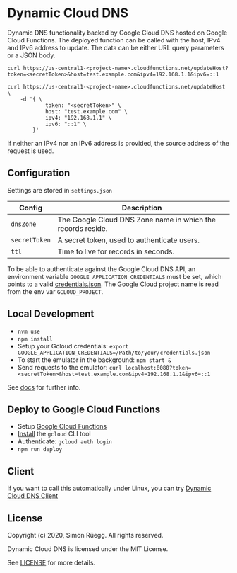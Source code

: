 # Dynamic Cloud DNS

Dynamic DNS functionality backed by Google Cloud DNS hosted on Google Cloud Functions.
The deployed function can be called with the host, IPv4 and IPv6 address to update. The data can be either URL query parameters or a JSON body.
```
curl https://us-central1-<project-name>.cloudfunctions.net/updateHost?token=<secretToken>&host=test.example.com&ipv4=192.168.1.1&ipv6=::1
```
```
curl https://us-central1-<project-name>.cloudfunctions.net/updateHost \
    -d '{ \
            token: "<secretToken>" \
            host: "test.example.com" \
            ipv4: "192.168.1.1" \
            ipv6: "::1" \
        }'
```
If neither an IPv4 nor an IPv6 address is provided, the source address of the request is used.

## Configuration

Settings are stored in `settings.json`

| Config     | Description
|------------|---------------
|`dnsZone`     | The Google Cloud DNS Zone name in which the records reside.
|`secretToken` | A secret token, used to authenticate users.
|`ttl`         | Time to live for records in seconds.

To be able to authenticate against the Google Cloud DNS API, an environment variable `GOOGLE_APPLICATION_CREDENTIALS` must be set, which points to a valid [credentials.json](https://cloud.google.com/docs/authentication/production). The Google Cloud project name is read from the env var `GCLOUD_PROJECT`.

## Local Development

* `nvm use`
* `npm install`
* Setup your Gcloud credentials: `export GOOGLE_APPLICATION_CREDENTIALS=/Path/to/your/credentials.json`
* To start the emulator in the background: `npm start &`
* Send requests to the emulator: `curl localhost:8080?token=<secretToken>&host=test.example.com&ipv4=192.168.1.1&ipv6=::1`

See [docs](https://github.com/GoogleCloudPlatform/functions-framework-nodejs) for further info.

## Deploy to Google Cloud Functions

* Setup [Google Cloud Functions](https://cloud.google.com/functions/docs/quickstart)
* [Install](https://cloud.google.com/sdk/install) the `gcloud` CLI tool
* Authenticate: `gcloud auth login`
* `npm run deploy`

## Client

If you want to call this automatically under Linux, you can try [Dynamic Cloud DNS Client](https://github.com/crazystick/dynamic-cloud-dns-client)

## License

Copyright (c) 2020, Simon Rüegg. All rights reserved.

Dynamic Cloud DNS is licensed under the MIT License.

See [LICENSE](LICENSE) for more details.
